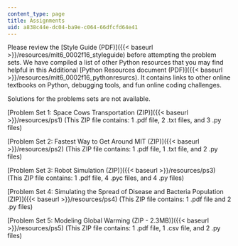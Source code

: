 ```yaml
---
content_type: page
title: Assignments
uid: a838c44e-dc04-ba9e-c064-66dfcfd64e41
---
```


Please review the [Style Guide (PDF)]({{< baseurl >}}/resources/mit6_0002f16_styleguide) before attempting the problem sets. We have compiled a list of other Python resources that you may find helpful in this Additional [Python Resources document (PDF)]({{< baseurl >}}/resources/mit6_0002f16_pythonresurcs). It contains links to other online textbooks on Python, debugging tools, and fun online coding challenges.

Solutions for the problems sets are not available.

[Problem Set 1: Space Cows Transportation (ZIP)]({{< baseurl >}}/resources/ps1) (This ZIP file contains: 1 .pdf file, 2 .txt files, and 3 .py files)

[Problem Set 2: Fastest Way to Get Around MIT (ZIP)]({{< baseurl >}}/resources/ps2) (This ZIP file contains: 1 .pdf file, 1 .txt file, and 2 .py files)

[Problem Set 3: Robot Simulation (ZIP)]({{< baseurl >}}/resources/ps3) (This ZIP file contains: 1 .pdf file, 4 .pyc files, and 4 .py files)

[Problem Set 4: Simulating the Spread of Disease and Bacteria Population (ZIP)]({{< baseurl >}}/resources/ps4) (This ZIP file contains: 1 .pdf file and 2 .py files)

[Problem Set 5: Modeling Global Warming (ZIP - 2.3MB)]({{< baseurl >}}/resources/ps5) (This ZIP file contains: 1 .pdf file, 1 .csv file, and 2 .py files)
